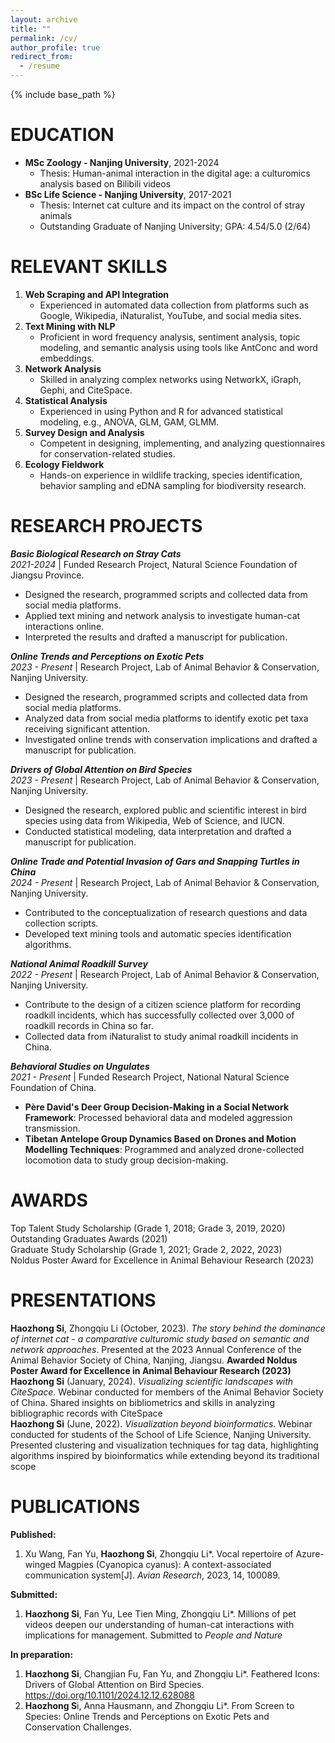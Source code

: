 ```yaml
---
layout: archive
title: ""
permalink: /cv/
author_profile: true
redirect_from:
  - /resume
---
```


{% include base_path %}


EDUCATION
======
* **MSc Zoology - Nanjing University**, 2021-2024  
    - Thesis: Human-animal interaction in the digital age: a culturomics analysis based on Bilibili videos  
* **BSc Life Science - Nanjing University**, 2017-2021  
    - Thesis: Internet cat culture and its impact on the control of stray animals   
    - Outstanding Graduate of Nanjing University; GPA: 4.54/5.0 (2/64)  

RELEVANT SKILLS
======
1. **Web Scraping and API Integration**  
    - Experienced in automated data collection from platforms such as Google, Wikipedia, iNaturalist, YouTube, and social media sites.  
2. **Text Mining with NLP**  
    - Proficient in word frequency analysis, sentiment analysis, topic modeling, and semantic analysis using tools like AntConc and word embeddings.  
3. **Network Analysis**  
    - Skilled in analyzing complex networks using NetworkX, iGraph, Gephi, and CiteSpace.  
4. **Statistical Analysis**  
    - Experienced in using Python and R for advanced statistical modeling, e.g., ANOVA, GLM, GAM, GLMM.  
5. **Survey Design and Analysis**
    - Competent in designing, implementing, and analyzing questionnaires for conservation-related studies.  
6. **Ecology Fieldwork**
    - Hands-on experience in wildlife tracking, species identification, behavior sampling and eDNA sampling for biodiversity research.

RESEARCH PROJECTS
======  
**_Basic Biological Research on Stray Cats_**   
_2021-2024_ | Funded Research Project, Natural Science Foundation of Jiangsu Province.  
- Designed the research, programmed scripts and collected data from social media platforms.  
- Applied text mining and network analysis to investigate human-cat interactions online.  
- Interpreted the results and drafted a manuscript for publication.  

**_Online Trends and Perceptions on Exotic Pets_**  
_2023 - Present_ | Research Project, Lab of Animal Behavior & Conservation, Nanjing University.  
- Designed the research, programmed scripts and collected data from social media platforms.  
- Analyzed data from social media platforms to identify exotic pet taxa receiving significant attention.  
- Investigated online trends with conservation implications and drafted a manuscript for publication.  

**_Drivers of Global Attention on Bird Species_**  
_2023 - Present_ | Research Project, Lab of Animal Behavior & Conservation, Nanjing University.  
- Designed the research, explored public and scientific interest in bird species using data from Wikipedia, Web of Science, and IUCN.  
- Conducted statistical modeling, data interpretation and drafted a manuscript for publication.  

**_Online Trade and Potential Invasion of Gars and Snapping Turtles in China_**  
_2024 - Present_ | Research Project, Lab of Animal Behavior & Conservation, Nanjing University.  
- Contributed to the conceptualization of research questions and data collection scripts.  
- Developed text mining tools and automatic species identification algorithms.  
 
**_National Animal Roadkill Survey_**  
_2022 - Present_ | Research Project, Lab of Animal Behavior & Conservation, Nanjing University.  
- Contribute to the design of a citizen science platform for recording roadkill incidents, which has successfully collected over 3,000 of roadkill records in China so far.    
- Collected data from iNaturalist to study animal roadkill incidents in China.
 
**_Behavioral Studies on Ungulates_**  
_2021 - Present_ | Funded Research Project, National Natural Science Foundation of China.  
- **Père David's Deer Group Decision-Making in a Social Network Framework**: Processed behavioral data and modeled aggression transmission.  
- **Tibetan Antelope Group Dynamics Based on Drones and Motion Modelling Techniques**: Programmed and analyzed drone-collected locomotion data to study group decision-making.  

AWARDS
======
Top Talent Study Scholarship (Grade 1, 2018; Grade 3, 2019, 2020)  
Outstanding Graduates Awards (2021)  
Graduate Study Scholarship (Grade 1, 2021; Grade 2, 2022, 2023)  
Noldus Poster Award for Excellence in Animal Behaviour Research (2023)  

PRESENTATIONS
======
**Haozhong Si**, Zhongqiu Li (October, 2023). _The story behind the dominance of internet cat - a comparative culturomic study based on semantic and network approaches_. Presented at the 2023 Annual Conference of the Animal Behavior Society of China, Nanjing, Jiangsu. **Awarded Noldus Poster Award for Excellence in Animal Behaviour Research (2023)**  
**Haozhong Si** (January, 2024). _Visualizing scientific landscapes with CiteSpace_. Webinar conducted for members of the Animal Behavior Society of China. Shared insights on bibliometrics and skills in analyzing bibliographic records with CiteSpace  
**Haozhong Si** (June, 2022). _Visualization beyond bioinformatics_. Webinar conducted for students of the School of Life Science, Nanjing University. Presented clustering and visualization techniques for tag data, highlighting algorithms inspired by bioinformatics while extending beyond its traditional scope  


PUBLICATIONS
======
**Published:**
1.  Xu Wang, Fan Yu, **Haozhong Si**, Zhongqiu Li*. Vocal repertoire of Azure-winged Magpies (Cyanopica cyanus): A context-associated communication system[J]. _Avian Research_, 2023, 14, 100089. 

**Submitted:**
1. **Haozhong Si**, Fan Yu, Lee Tien Ming, Zhongqiu Li*. Millions of pet videos deepen our understanding of human-cat interactions with implications for management. Submitted to _People and Nature_

**In preparation:**
1. **Haozhong Si**, Changjian Fu, Fan Yu, and Zhongqiu Li*. Feathered Icons: Drivers of Global Attention on Bird Species. https://doi.org/10.1101/2024.12.12.628088
2. **Haozhong S**i, Anna Hausmann, and Zhongqiu Li*. From Screen to Species: Online Trends and Perceptions on Exotic Pets and Conservation Challenges.

